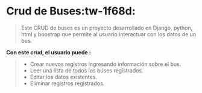 # Crud de Buses:tw-1f68d:

>Este CRUD de buses es un proyecto desarrollado en Django, python, html y boostrap que permite al usuario interactuar con los datos de un bus.

**Con este crud, el usuario puede :**

> - Crear nuevos registros ingresando información sobre el bus.
> -  Leer una lista de todos los buses registrados.
> -  Editar los datos existentes.
> -  Eliminar registros registrados.
